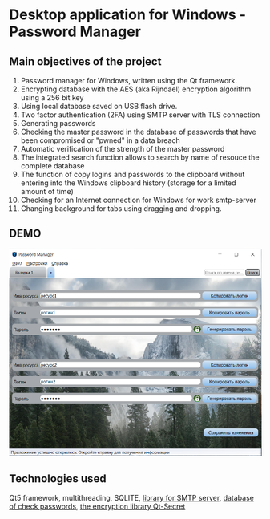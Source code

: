 # Desktop application for Windows - Password Manager

## Main objectives of the project
1. Password manager for Windows, written using the Qt framework.
2. Encrypting database with the AES (aka Rijndael) encryption algorithm using a 256 bit key
3. Using local database saved on USB flash drive.
4. Two factor authentication (2FA) using SMTP server with TLS connection
5. Generating passwords
6. Checking the master password in the database of passwords that have been compromised or "pwned" in a data breach
7. Automatic verification of the strength of the master password
8. The integrated search function allows to search by name of resouce the complete database
9. The function of copy logins and passwords to the clipboard without entering into the Windows clipboard history (storage for a limited amount of time)
10. Checking for an Internet connection for Windows for work smtp-server
11. Changing background for tabs using dragging and dropping. 


## DEMO
[![DEMO of application](./demo.png)](/video_description_of_app.mp4)


## Technologies used
Qt5 framework, multithreading, SQLITE, [library for SMTP server](https://github.com/bluetiger9/SmtpClient-for-Qt), [database of  check passwords](https://haveibeenpwned.com), [the encryption library Qt-Secret](https://github.com/QuasarApp/Qt-Secret)

